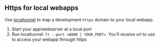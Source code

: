 
## Https for local webapps
Use [localtunnel](https://theboroer.github.io/localtunnel-www/) to map a
development `https` domain to your local webapp.

1. Start your app/webserver at a local port
2. Run localtunnel: `lt --port <8000 | YOUR_PORT>`. You'll receive url
   to use to access your webapp through https
